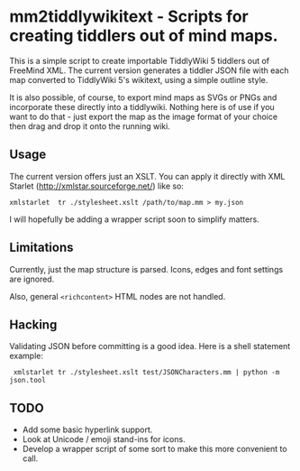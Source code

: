 # mm2tiddlywikitext - Scripts for creating tiddlers out of mind maps.

This is a simple script to create importable TiddlyWiki 5 tiddlers out of
FreeMind XML. The current version generates a tiddler JSON file with each map
converted to TiddlyWiki 5's wikitext, using a simple outline style.

It is also possible, of course, to export mind maps as SVGs or PNGs and
incorporate these directly into a tiddlywiki. Nothing here is of use if you
want to do that - just export the map as the image format of your choice then
drag and drop it onto the running wiki.

## Usage

The current version offers just an XSLT. You can apply it directly with XML Starlet (<http://xmlstar.sourceforge.net/>) like so:

    xmlstarlet  tr ./stylesheet.xslt /path/to/map.mm > my.json

I will hopefully be adding a wrapper script soon to simplify matters.

## Limitations

Currently, just the map structure is parsed. Icons, edges and font settings are ignored.

Also, general `<richcontent>` HTML nodes are not handled.

## Hacking

Validating JSON before committing is a good idea. Here is a shell statement example:

     xmlstarlet tr ./stylesheet.xslt test/JSONCharacters.mm | python -m json.tool 

## TODO

* Add some basic hyperlink support.
* Look at Unicode / emoji stand-ins for icons.
* Develop a wrapper script of some sort to make this more convenient to call.
